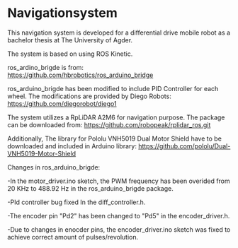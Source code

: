 # Navigationsystem
This navigation system is developed for a differential drive mobile robot as a bachelor thesis at The University of Agder. 

The system is based on using ROS Kinetic. 

ros_ardino_brigde is from: https://github.com/hbrobotics/ros_arduino_bridge

ros_arduino_brigde has been modified to include PID Controller for each wheel. The modifications are provided by Diego Robots:  https://github.com/diegorobot/diego1

The system utilizes a RpLiDAR A2M6 for navigation purpose. The package can be downloaded from: https://github.com/robopeak/rplidar_ros.git


 Additionally, The library for Pololu VNH5019 Dual Motor Shield have to be downloaded and included in Arduino library: 
https://github.com/pololu/Dual-VNH5019-Motor-Shield 



Changes in ros_arduino_brigde:

-In the motor_driver.ino sketch, the PWM frequency has been overided from 20 KHz to 488.92 Hz in the ros_arduino_brigde package.

-PId controller bug fixed In the diff_controller.h.

-The encoder pin "Pd2" has been changed to "Pd5" in the encoder_driver.h.

-Due to changes in enocder pins, the encoder_driver.ino sketch was fixed to achieve correct amount of pulses/revolution.    

 

